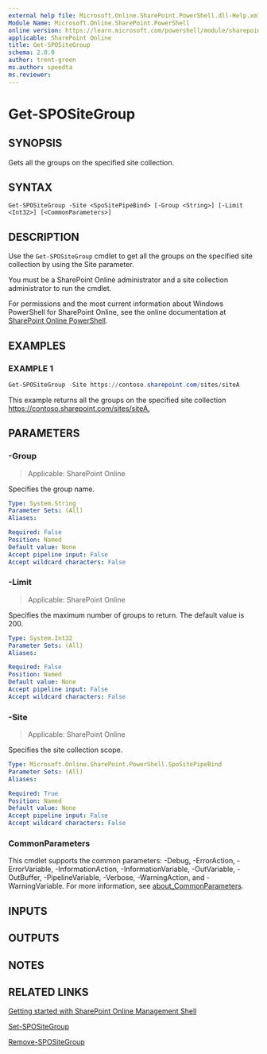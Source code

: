 ```yaml
---
external help file: Microsoft.Online.SharePoint.PowerShell.dll-Help.xml
Module Name: Microsoft.Online.SharePoint.PowerShell
online version: https://learn.microsoft.com/powershell/module/sharepoint-online/get-spositegroup
applicable: SharePoint Online
title: Get-SPOSiteGroup
schema: 2.0.0
author: trent-green
ms.author: speedta
ms.reviewer:
---
```


# Get-SPOSiteGroup

## SYNOPSIS

Gets all the groups on the specified site collection.

## SYNTAX

```
Get-SPOSiteGroup -Site <SpoSitePipeBind> [-Group <String>] [-Limit <Int32>] [<CommonParameters>]
```

## DESCRIPTION

Use the `Get-SPOSiteGroup` cmdlet to get all the groups on the specified site collection by using the Site parameter.

You must be a SharePoint Online administrator and a site collection administrator to run the cmdlet.

For permissions and the most current information about Windows PowerShell for SharePoint Online, see the online documentation at [SharePoint Online PowerShell](/powershell/module/sharepoint-online/index).

## EXAMPLES

### EXAMPLE 1

```powershell
Get-SPOSiteGroup -Site https://contoso.sharepoint.com/sites/siteA
```

This example returns all the groups on the specified site collection <https://contoso.sharepoint.com/sites/siteA.>

## PARAMETERS

### -Group

> Applicable: SharePoint Online

Specifies the group name.

```yaml
Type: System.String
Parameter Sets: (All)
Aliases:

Required: False
Position: Named
Default value: None
Accept pipeline input: False
Accept wildcard characters: False
```

### -Limit

> Applicable: SharePoint Online

Specifies the maximum number of groups to return. The default value is 200.

```yaml
Type: System.Int32
Parameter Sets: (All)
Aliases:

Required: False
Position: Named
Default value: None
Accept pipeline input: False
Accept wildcard characters: False
```

### -Site

> Applicable: SharePoint Online

Specifies the site collection scope.

```yaml
Type: Microsoft.Online.SharePoint.PowerShell.SpoSitePipeBind
Parameter Sets: (All)
Aliases:

Required: True
Position: Named
Default value: None
Accept pipeline input: False
Accept wildcard characters: False
```

### CommonParameters

This cmdlet supports the common parameters: -Debug, -ErrorAction, -ErrorVariable, -InformationAction, -InformationVariable, -OutVariable, -OutBuffer, -PipelineVariable, -Verbose, -WarningAction, and -WarningVariable. For more information, see [about_CommonParameters](https://go.microsoft.com/fwlink/?LinkID=113216).

## INPUTS

## OUTPUTS

## NOTES

## RELATED LINKS

[Getting started with SharePoint Online Management Shell](/powershell/sharepoint/sharepoint-online/connect-sharepoint-online)

[Set-SPOSiteGroup](Set-SPOSiteGroup.md)

[Remove-SPOSiteGroup](Remove-SPOSiteGroup.md)
